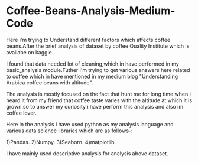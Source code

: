 # Coffee-Beans-Analysis-Medium-Code

Here i'm trying to Understand different factors which affects coffee beans.After the brief analysis of dataset by coffee Quality Institute which is availabe on kaggle.

I found that data needed lot of cleaning,which in have performed in my basic_analysis module.Futher i'm trying to get various answers here related to coffee which in have mentioned in my medium blog "Understanding Arabica coffee beans with altitude".

The analysis is mostly focused on the fact that hunt me for long time when i heard it from my friend that coffee taste varies with the altitude at which it is grown.so to answer my curiosity i have perform this analysis and also im coffee lover.

Here in the analysis i have used python as my analysis language and various data science libraries which are as follows-:

1)Pandas.
2)Numpy.
3)Seaborn.
4)matplotlib.

I have mainly used descriptive analysis for analysis above dataset.


